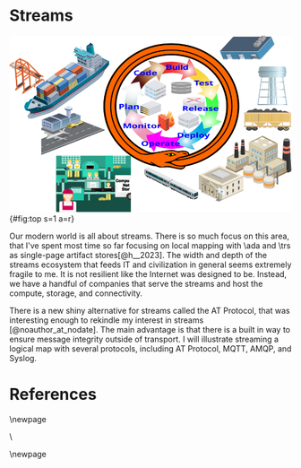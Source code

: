 # Streams

![Top](images/keeporig-civ.svg){#fig:top s=1 a=r}

Our modern world is all about streams. There is so much focus on this area, that I've spent most time so far focusing on local mapping with \ada and \trs as single-page artifact stores[@h__2023]. The width and depth of the streams ecosystem that feeds IT and civilization in general seems extremely fragile to me. It is not resilient like the Internet was designed to be. Instead, we have a handful of companies that serve the streams and host the compute, storage, and connectivity.  

There is a new shiny alternative for streams called the AT Protocol, that was interesting enough to rekindle my interest in streams [@noauthor_at_nodate].  The main advantage is that there is a built in way to ensure message integrity outside of transport.  I will illustrate streaming a logical map with several protocols, including AT Protocol, MQTT, AMQP, and Syslog. 


# References

<div id="refs"></div>

\newpage

\

\newpage
